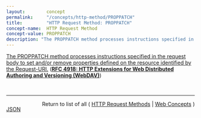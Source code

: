 ```yaml
---
layout:        concept
permalink:     "/concepts/http-method/PROPPATCH"
title:         "HTTP Request Method: PROPPATCH"
concept-name:  HTTP Request Method
concept-value: PROPPATCH
description: "The PROPPATCH method processes instructions specified in the request body to set and/or remove properties defined on the resource identified by the Request-URI."
---
```


[The PROPPATCH method processes instructions specified in the request body to set and/or remove properties defined on the resource identified by the Request-URI.](https://datatracker.ietf.org/doc/html/rfc4918#section-9.2 "Read documentation for HTTP Request Method &#34;PROPPATCH&#34;") (**[RFC 4918: HTTP Extensions for Web Distributed Authoring and Versioning (WebDAV)](/specs/IETF/RFC/4918 "Web Distributed Authoring and Versioning (WebDAV) consists of a set of methods, headers, and content-types ancillary to HTTP/1.1 for the management of resource properties, creation and management of resource collections, URL namespace manipulation, and resource locking (collision avoidance).")**)

<br/>
<hr/>

<p style="float : left"><a href="./PROPPATCH.json" title="JSON representing this particular Web Concept value">JSON</a></p>
<p style="text-align: right">Return to list of all ( <a href="../http-method/">HTTP Request Methods</a> | <a href="../">Web Concepts</a> )</p>
